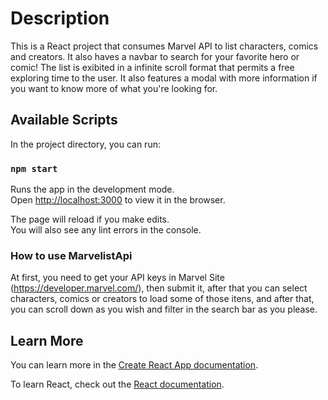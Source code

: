 # Description

This is a React project that consumes Marvel API to list characters, comics and creators. It also haves a navbar to search for your favorite hero or comic! The list is exibited in a infinite scroll format that permits a free exploring time to the user.
It also features a modal with more information if you want to know more of what you're looking for.

## Available Scripts

In the project directory, you can run:

### `npm start`

Runs the app in the development mode.\
Open [http://localhost:3000](http://localhost:3000) to view it in the browser.

The page will reload if you make edits.\
You will also see any lint errors in the console.

### How to use MarvelistApi

At first, you need to get your API keys in Marvel Site (https://developer.marvel.com/), then submit it, after that you can select characters, comics or creators to load some of those itens, and after that, you can scroll down as you wish and filter in the search bar as you please.

## Learn More

You can learn more in the [Create React App documentation](https://facebook.github.io/create-react-app/docs/getting-started).

To learn React, check out the [React documentation](https://reactjs.org/).
